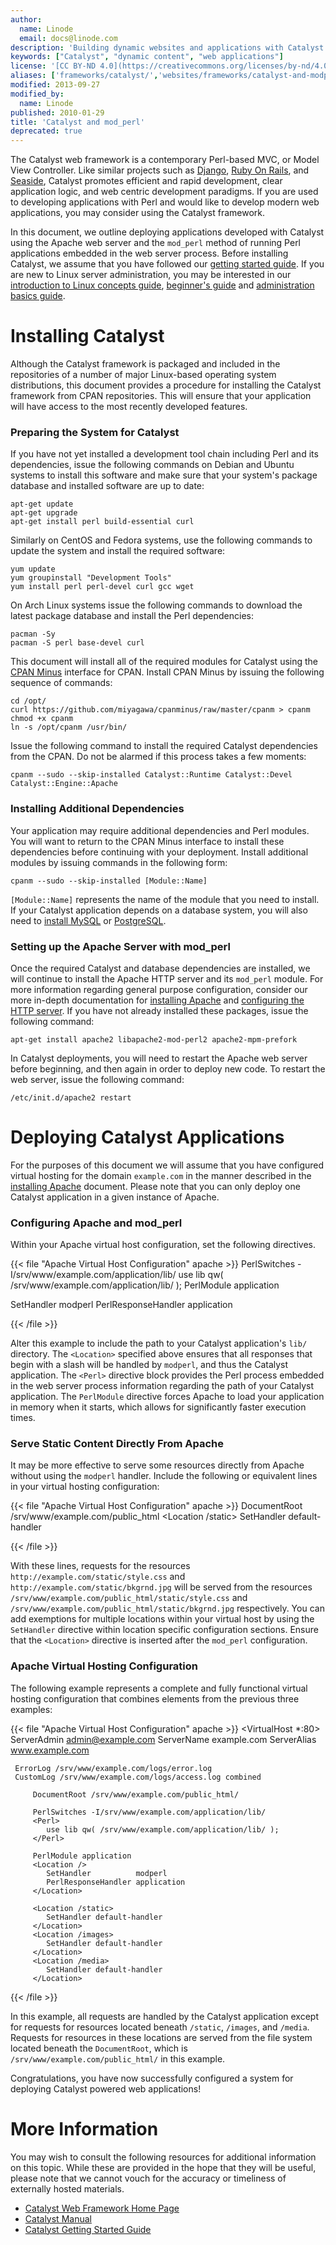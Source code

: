 ```yaml
---
author:
  name: Linode
  email: docs@linode.com
description: 'Building dynamic websites and applications with Catalyst.'
keywords: ["Catalyst", "dynamic content", "web applications"]
license: '[CC BY-ND 4.0](https://creativecommons.org/licenses/by-nd/4.0)'
aliases: ['frameworks/catalyst/','websites/frameworks/catalyst-and-modperl/']
modified: 2013-09-27
modified_by:
  name: Linode
published: 2010-01-29
title: 'Catalyst and mod_perl'
deprecated: true
---
```


The Catalyst web framework is a contemporary Perl-based MVC, or Model View Controller. Like similar projects such as [Django](/docs/frameworks/), [Ruby On Rails](/docs/development/ror/), and [Seaside](/docs/development/frameworks/deploy-smalltalk-applications-with-seaside/), Catalyst promotes efficient and rapid development, clear application logic, and web centric development paradigms. If you are used to developing applications with Perl and would like to develop modern web applications, you may consider using the Catalyst framework.

In this document, we outline deploying applications developed with Catalyst using the Apache web server and the `mod_perl` method of running Perl applications embedded in the web server process. Before installing Catalyst, we assume that you have followed our [getting started guide](/docs/getting-started/). If you are new to Linux server administration, you may be interested in our [introduction to Linux concepts guide](/docs/tools-reference/introduction-to-linux-concepts/), [beginner's guide](/docs/platform/linode-beginners-guide/) and [administration basics guide](/docs/tools-reference/linux-system-administration-basics/).

# Installing Catalyst

Although the Catalyst framework is packaged and included in the repositories of a number of major Linux-based operating system distributions, this document provides a procedure for installing the Catalyst framework from CPAN repositories. This will ensure that your application will have access to the most recently developed features.

### Preparing the System for Catalyst

If you have not yet installed a development tool chain including Perl and its dependencies, issue the following commands on Debian and Ubuntu systems to install this software and make sure that your system's package database and installed software are up to date:

    apt-get update
    apt-get upgrade
    apt-get install perl build-essential curl

Similarly on CentOS and Fedora systems, use the following commands to update the system and install the required software:

    yum update
    yum groupinstall "Development Tools"
    yum install perl perl-devel curl gcc wget

On Arch Linux systems issue the following commands to download the latest package database and install the Perl dependencies:

    pacman -Sy
    pacman -S perl base-devel curl

This document will install all of the required modules for Catalyst using the [CPAN Minus](/docs/development/perl/manage-cpan-modules-with-cpan-minus/) interface for CPAN. Install CPAN Minus by issuing the following sequence of commands:

    cd /opt/
    curl https://github.com/miyagawa/cpanminus/raw/master/cpanm > cpanm
    chmod +x cpanm
    ln -s /opt/cpanm /usr/bin/

Issue the following command to install the required Catalyst dependencies from the CPAN. Do not be alarmed if this process takes a few moments:

    cpanm --sudo --skip-installed Catalyst::Runtime Catalyst::Devel Catalyst::Engine::Apache

### Installing Additional Dependencies

Your application may require additional dependencies and Perl modules. You will want to return to the CPAN Minus interface to install these dependencies before continuing with your deployment. Install additional modules by issuing commands in the following form:

    cpanm --sudo --skip-installed [Module::Name]

`[Module::Name]` represents the name of the module that you need to install. If your Catalyst application depends on a database system, you will also need to [install MySQL](/docs/databases/mysql/use-mysql-relational-databases-on-debian-5-lenny/) or [PostgreSQL](/docs/databases/postgresql/debian-5-lenny/).

### Setting up the Apache Server with mod\_perl

Once the required Catalyst and database dependencies are installed, we will continue to install the Apache HTTP server and its `mod_perl` module. For more information regarding general purpose configuration, consider our more in-depth documentation for [installing Apache](/docs/web-servers/apache/apache-2-web-server-on-debian-5-lenny/) and [configuring the HTTP server](/docs/web-servers/apache-tips-and-tricks/). If you have not already installed these packages, issue the following command:

    apt-get install apache2 libapache2-mod-perl2 apache2-mpm-prefork

In Catalyst deployments, you will need to restart the Apache web server before beginning, and then again in order to deploy new code. To restart the web server, issue the following command:

    /etc/init.d/apache2 restart

# Deploying Catalyst Applications

For the purposes of this document we will assume that you have configured virtual hosting for the domain `example.com` in the manner described in the [installing Apache](/docs/web-servers/apache/apache-2-web-server-on-debian-5-lenny/) document. Please note that you can only deploy one Catalyst application in a given instance of Apache.

### Configuring Apache and mod\_perl

Within your Apache virtual host configuration, set the following directives.

{{< file "Apache Virtual Host Configuration" apache >}}
PerlSwitches -I/srv/www/example.com/application/lib/
<Perl>
   use lib qw( /srv/www/example.com/application/lib/ );
</Perl>
PerlModule application

<Location />
    SetHandler          modperl
    PerlResponseHandler application
</Location>

{{< /file >}}


Alter this example to include the path to your Catalyst application's `lib/` directory. The `<Location>` specified above ensures that all responses that begin with a slash will be handled by `modperl`, and thus the Catalyst application. The `<Perl>` directive block provides the Perl process embedded in the web server process information regarding the path of your Catalyst application. The `PerlModule` directive forces Apache to load your application in memory when it starts, which allows for significantly faster execution times.

### Serve Static Content Directly From Apache

It may be more effective to serve some resources directly from Apache without using the `modperl` handler. Include the following or equivalent lines in your virtual hosting configuration:

{{< file "Apache Virtual Host Configuration" apache >}}
DocumentRoot /srv/www/example.com/public_html
<Location /static>
    SetHandler default-handler
</Location>

{{< /file >}}


With these lines, requests for the resources `http://example.com/static/style.css` and `http://example.com/static/bkgrnd.jpg` will be served from the resources `/srv/www/example.com/public_html/static/style.css` and `/srv/www/example.com/public_html/static/bkgrnd.jpg` respectively. You can add exemptions for multiple locations within your virtual host by using the `SetHandler` directive within location specific configuration sections. Ensure that the `<Location>` directive is inserted after the `mod_perl` configuration.

### Apache Virtual Hosting Configuration

The following example represents a complete and fully functional virtual hosting configuration that combines elements from the previous three examples:

{{< file "Apache Virtual Host Configuration" apache >}}
<VirtualHost *:80>
     ServerAdmin admin@example.com
     ServerName example.com
     ServerAlias www.example.com

     ErrorLog /srv/www/example.com/logs/error.log
     CustomLog /srv/www/example.com/logs/access.log combined

         DocumentRoot /srv/www/example.com/public_html/

         PerlSwitches -I/srv/www/example.com/application/lib/
         <Perl>
            use lib qw( /srv/www/example.com/application/lib/ );
         </Perl>

         PerlModule application
         <Location />
            SetHandler          modperl
            PerlResponseHandler application
         </Location>

         <Location /static>
            SetHandler default-handler
         </Location>
         <Location /images>
            SetHandler default-handler
         </Location>
         <Location /media>
            SetHandler default-handler
         </Location>
</VirtualHost>

{{< /file >}}


In this example, all requests are handled by the Catalyst application except for requests for resources located beneath `/static`, `/images`, and `/media`. Requests for resources in these locations are served from the file system located beneath the `DocumentRoot`, which is `/srv/www/example.com/public_html/` in this example.

Congratulations, you have now successfully configured a system for deploying Catalyst powered web applications!

# More Information

You may wish to consult the following resources for additional information on this topic. While these are provided in the hope that they will be useful, please note that we cannot vouch for the accuracy or timeliness of externally hosted materials.

- [Catalyst Web Framework Home Page](http://www.catalystframework.org/)
- [Catalyst Manual](http://search.cpan.org/dist/Catalyst-Manual/)
- [Catalyst Getting Started Guide](http://dev.catalystframework.org/wiki/#Get_Started)



